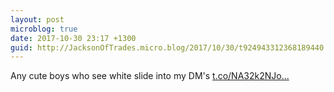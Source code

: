 ```yaml
---
layout: post
microblog: true
date: 2017-10-30 23:17 +1300
guid: http://JacksonOfTrades.micro.blog/2017/10/30/t924943312368189440.html
---
```

Any cute boys who see white slide into my DM's [t.co/NA32k2NJo...](https://t.co/NA32k2NJoX)
